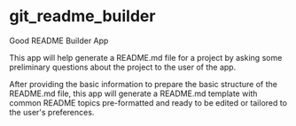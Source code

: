 # git_readme_builder
Good README Builder App


This app will help generate a README.md file for a project by asking some preliminary questions about the project to the user of the app.

After providing the basic information to prepare the basic structure of the README.md file, this app will generate a README.md template with common README topics pre-formatted and ready to be edited or tailored to the user's preferences.
